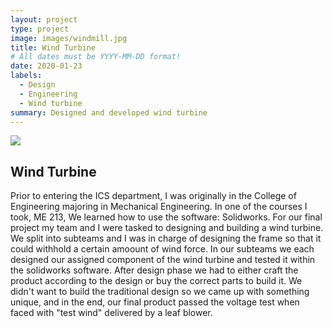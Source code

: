 ```yaml
---
layout: project
type: project
image: images/windmill.jpg
title: Wind Turbine
# All dates must be YYYY-MM-DD format!
date: 2020-01-23
labels:
  - Design
  - Engineering
  - Wind turbine
summary: Designed and developed wind turbine
---
```


<img class="ui image" src="{{ site.baseurl }}/images/cotton-header.png">

## Wind Turbine

Prior to entering the ICS department, I was originally in the College of Engineering majoring in Mechanical Engineering. In one of the courses I took, ME 213, We learned how to use the software: Solidworks. For our final project my team and I were tasked to designing and building a wind turbine. We split into subteams and I was in charge of designing the frame so that it could withhold a certain amoount of wind force. In our subteams we each designed our assigned component of the wind turbine and tested it within the solidworks software. After design phase we had to either craft the product according to the design or buy the correct parts to build it. We didn't want to build the traditional design so we came up with something unique, and in the end, our final product passed the voltage test when faced with "test wind" delivered by a leaf blower.
